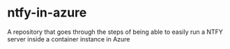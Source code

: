 # ntfy-in-azure
A repository that goes through the steps of being able to easily run a NTFY server inside a container instance in Azure
